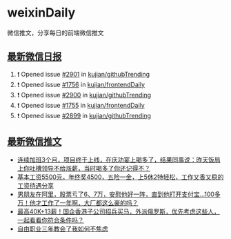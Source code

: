 # weixinDaily
微信推文，分享每日的前端微信推文

## [最新微信日报](https://github.com/kujian/weixinDaily/issues)

<!--START_SECTION:activity-->
1. ❗ Opened issue [#2901](https://github.com/kujian/githubTrending/issues/2901) in [kujian/githubTrending](https://github.com/kujian/githubTrending)
2. ❗ Opened issue [#1756](https://github.com/kujian/frontendDaily/issues/1756) in [kujian/frontendDaily](https://github.com/kujian/frontendDaily)
3. ❗ Opened issue [#2900](https://github.com/kujian/githubTrending/issues/2900) in [kujian/githubTrending](https://github.com/kujian/githubTrending)
4. ❗ Opened issue [#1755](https://github.com/kujian/frontendDaily/issues/1755) in [kujian/frontendDaily](https://github.com/kujian/frontendDaily)
5. ❗ Opened issue [#2899](https://github.com/kujian/githubTrending/issues/2899) in [kujian/githubTrending](https://github.com/kujian/githubTrending)
<!--END_SECTION:activity-->


## [最新微信推文](https://weixin.qdkfweb.cn/)

<!-- BLOG-POST-LIST:START -->
- [连续加班3个月，项目终于上线，在庆功宴上喝多了，结果同事说：昨天饭局上你吐槽领导不给涨薪，当时喝多了你还记得不？](https://weixin.qdkfweb.cn/50861.html)
- [基本工资5500元，年终奖4500，五险一金，上5休2特轻松，工作又香又稳的工资待遇分享](https://weixin.qdkfweb.cn/50864.html)
- [男朋友在阿里，股票亏了6、7万，安慰他好一阵，直到他打开支付宝...100多万！他才工作了一年啊，大厂都这么豪的吗？](https://weixin.qdkfweb.cn/50862.html)
- [最高40K+13薪！国企香港子公司招兵买马，外派俄罗斯，优先考虑这些人，一起看看你符合条件吗？](https://weixin.qdkfweb.cn/50869.html)
- [自由职业三年教会了我如何不焦虑](https://weixin.qdkfweb.cn/50860.html)
<!-- BLOG-POST-LIST:END -->
